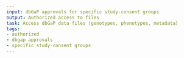 ```yaml
---
input: dbGaP approvals for specific study-consent groups
output: Authorized access to files
task: Access dbGaP data files (genotypes, phenotypes, metadata)
tags:
- authorized
- dbgap approvals
- specific study-consent groups
---
```

